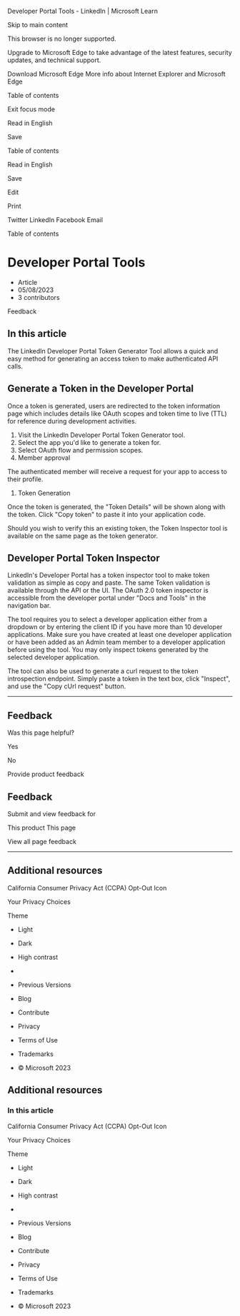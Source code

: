 
















































Developer Portal Tools - LinkedIn | Microsoft Learn













Skip to main content



This browser is no longer supported.


Upgrade to Microsoft Edge to take advantage of the latest features, security updates, and technical support.



Download Microsoft Edge
More info about Internet Explorer and Microsoft Edge





















Table of contents 



Exit focus mode
































Read in English




Save













Table of contents

Read in English




Save

Edit




Print


Twitter
LinkedIn
Facebook
Email











Table of contents




Developer Portal Tools
======================




* Article
* 05/08/2023
* 3 contributors








Feedback





In this article
---------------




The LinkedIn Developer Portal Token Generator Tool allows a quick and easy method for generating an access token to make authenticated API calls.


Generate a Token in the Developer Portal
----------------------------------------


Once a token is generated, users are redirected to the token information page which includes details like OAuth scopes and token time to live (TTL) for reference during development activities.


1. Visit the LinkedIn Developer Portal Token Generator tool.
2. Select the app you'd like to generate a token for.
3. Select OAuth flow and permission scopes.
4. Member approval


The authenticated member will receive a request for your app to access to their profile.



1. Token Generation


Once the token is generated, the "Token Details" will be shown along with the token. Click "Copy token" to paste it into your application code.



Should you wish to verify this an existing token, the Token Inspector tool is available on the same page as the token generator.



Developer Portal Token Inspector
--------------------------------


LinkedIn's Developer Portal has a token inspector tool to make token validation as simple as copy and paste. The same Token validation is available through the API or the UI. The OAuth 2.0 token inspector is accessible from the developer portal under "Docs and Tools" in the navigation bar.


The tool requires you to select a developer application either from a dropdown or by entering the client ID if you have more than 10 developer applications. Make sure you have created at least one developer application or have been added as an Admin team member to a developer application before using the tool. You may only inspect tokens generated by the selected developer application.



The tool can also be used to generate a curl request to the token introspection endpoint. Simply paste a token in the text box, click "Inspect", and use the "Copy cUrl request" button.














---


Feedback
--------



Was this page helpful?







Yes





No





Provide product feedback




Feedback
--------



Submit and view feedback for



This product
This page



View all page feedback








---


Additional resources
--------------------












California Consumer Privacy Act (CCPA) Opt-Out Icon





Your Privacy Choices







Theme





* Light
* Dark
* High contrast






* 
* Previous Versions
* Blog
* Contribute
* Privacy
* Terms of Use
* Trademarks
* © Microsoft 2023







Additional resources
--------------------






### In this article






















California Consumer Privacy Act (CCPA) Opt-Out Icon





Your Privacy Choices







Theme





* Light
* Dark
* High contrast






* 
* Previous Versions
* Blog
* Contribute
* Privacy
* Terms of Use
* Trademarks
* © Microsoft 2023







